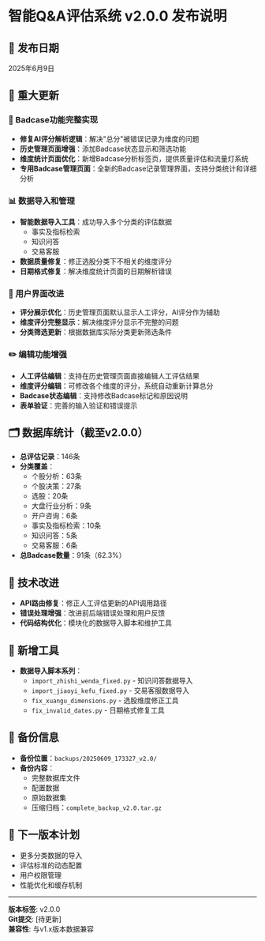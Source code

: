 # 智能Q&A评估系统 v2.0.0 发布说明

## 📅 发布日期
2025年6月9日

## 🎉 重大更新

### 🔧 Badcase功能完整实现
- **修复AI评分解析逻辑**：解决"总分"被错误记录为维度的问题
- **历史管理页面增强**：添加Badcase状态显示和筛选功能
- **维度统计页面优化**：新增Badcase分析标签页，提供质量评估和流量灯系统
- **专用Badcase管理页面**：全新的Badcase记录管理界面，支持分类统计和详细分析

### 📊 数据导入和管理
- **智能数据导入工具**：成功导入多个分类的评估数据
  - 事实及指标检索
  - 知识问答 
  - 交易客服
- **数据质量修复**：修正选股分类下不相关的维度评分
- **日期格式修复**：解决维度统计页面的日期解析错误

### 🎯 用户界面改进
- **评分展示优化**：历史管理页面默认显示人工评分，AI评分作为辅助
- **维度评分完整显示**：解决维度评分显示不完整的问题
- **分类筛选更新**：根据数据库实际分类更新筛选条件

### ✏️ 编辑功能增强
- **人工评估编辑**：支持在历史管理页面直接编辑人工评估结果
- **维度评分编辑**：可修改各个维度的评分，系统自动重新计算总分
- **Badcase状态编辑**：支持修改Badcase标记和原因说明
- **表单验证**：完善的输入验证和错误提示

## 🗂️ 数据库统计（截至v2.0.0）
- **总评估记录**：146条
- **分类覆盖**：
  - 个股分析：63条
  - 个股决策：27条  
  - 选股：20条
  - 大盘行业分析：9条
  - 开户咨询：6条
  - 事实及指标检索：10条
  - 知识问答：5条
  - 交易客服：6条
- **总Badcase数量**：91条（62.3%）

## 🔧 技术改进
- **API路由修复**：修正人工评估更新的API调用路径
- **错误处理增强**：改进前后端错误处理和用户反馈
- **代码结构优化**：模块化的数据导入脚本和维护工具

## 🚀 新增工具
- **数据导入脚本系列**：
  - `import_zhishi_wenda_fixed.py` - 知识问答数据导入
  - `import_jiaoyi_kefu_fixed.py` - 交易客服数据导入
  - `fix_xuangu_dimensions.py` - 选股维度修正工具
  - `fix_invalid_dates.py` - 日期格式修复工具

## 📁 备份信息
- **备份位置**：`backups/20250609_173327_v2.0/`
- **备份内容**：
  - 完整数据库文件
  - 配置数据
  - 原始数据集
  - 压缩归档：`complete_backup_v2.0.tar.gz`

## 🔮 下一版本计划
- 更多分类数据的导入
- 评估标准的动态配置
- 用户权限管理
- 性能优化和缓存机制

---
**版本标签**: v2.0.0  
**Git提交**: [待更新]  
**兼容性**: 与v1.x版本数据兼容 
